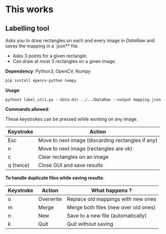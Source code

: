 # This works

## Labelling tool
Asks you to draw rectangles on each and every image in *DataRaw* and saves the mapping in a `json** file.

* Asks 3 points for a given rectangle.
* Can draw at most 3 rectangles on a given image.

**Dependency**:
Python3, OpenCV, Numpy
```bash
pip install opencv-python numpy
```

**Usage**:
```python3
python3 label_util.py --data-dir ../../DataRaw --output mapping.json
```

**Commands allowed**:

These keystrokes can be pressed while working on any image.

| Keystroke | Action                                            |
|-----------|---------------------------------------------------|
| Esc       | Move to next image (discarding rectangles if any) |
| n         | Move to next image (rectangles are ok) |
| c         | Clear rectangles on an image                      |
| q (twice) | Close GUI and save results          |


**To handle duplicate files while saving results**:

| Keystroke | Action    | What happens ?                       |
|-----------|-----------|--------------------------------------|
| o         | Overwrite | Replace old mappings with new ones   |
| m         | Merge     | Merge both files (new over old ones) |
| n         | New       | Save to a new file (automatically)   |
| k         | Quit      | Quit without saving                  |
